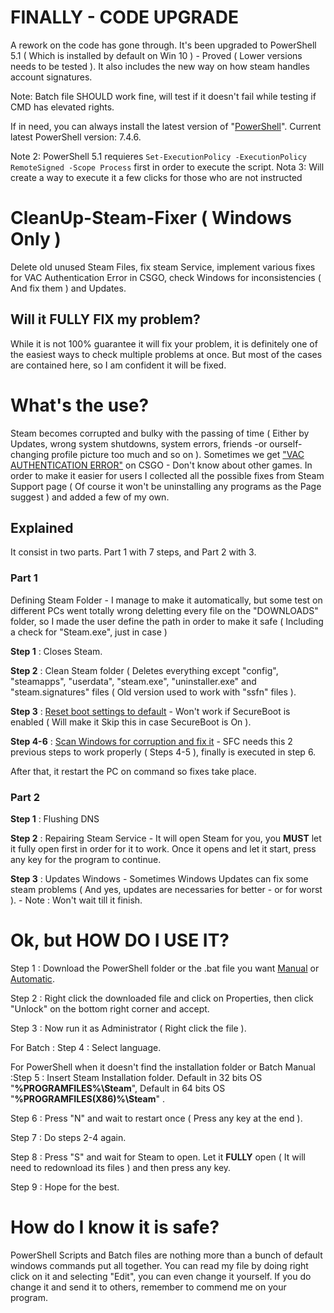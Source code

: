 # FINALLY - CODE UPGRADE

A rework on the code has gone through. It's been upgraded to PowerShell 5.1 ( Which is installed by default on Win 10 ) - Proved ( Lower versions needs to be tested ).
It also includes the new way on how steam handles account signatures.

Note: Batch file SHOULD work fine, will test if it doesn't fail while testing if CMD has elevated rights.

If in need, you can always install the latest version of "[PowerShell](https://learn.microsoft.com/es-es/powershell/scripting/install/installing-powershell-on-windows)". Current latest PowerShell version: 7.4.6.

Note 2: PowerShell 5.1 requieres `Set-ExecutionPolicy -ExecutionPolicy RemoteSigned -Scope Process` first in order to execute the script.
Nota 3: Will create a way to execute it a few clicks for those who are not instructed 

# CleanUp-Steam-Fixer ( Windows Only )

Delete old unused Steam Files, fix steam Service, implement various fixes for VAC Authentication Error in CSGO, check Windows for inconsistencies ( And fix them ) and Updates.

## Will it FULLY FIX my problem?

While it is not 100% guarantee it will fix your problem, it is definitely one of the easiest ways to check multiple problems at once. But most of the cases are contained here, so I am confident it will be fixed.

# What's the use?

Steam becomes corrupted and bulky with the passing of time ( Either by Updates, wrong system shutdowns, system errors, friends -or ourself- changing profile picture too much and so on ).
Sometimes we get [&#34;VAC AUTHENTICATION ERROR&#34;](https://support.steampowered.com/kb_article.php?ref=2117-ILZV-2837) on CSGO - Don't know about other games.
In order to make it easier for users I collected all the possible fixes from Steam Support page ( Of course it won't be uninstalling any programs as the Page suggest ) and added a few of my own.

## Explained

It consist in two parts. Part 1 with 7 steps, and Part 2 with 3.

### Part 1

Defining Steam Folder - I manage to make it automatically, but some test on different PCs went totally wrong deletting every file on the "DOWNLOADS" folder, so I made the user define the path in order to make it safe ( Including a check for "Steam.exe", just in case )

**Step 1** : Closes Steam.

**Step 2** : Clean Steam folder ( Deletes everything except "config", "steamapps", "userdata", "steam.exe", "uninstaller.exe" and "steam.signatures" files ( Old version used to work with "ssfn" files ).

**Step 3** : [Reset boot settings to default](https://support.steampowered.com/kb_article.php?ref=2117-ILZV-2837#default) - Won't work if SecureBoot is enabled ( Will make it Skip this in case SecureBoot is On ).

**Step 4-6** : [Scan Windows for corruption and fix it](https://support.steampowered.com/kb_article.php?ref=2117-ILZV-2837#files) - SFC needs this 2 previous steps to work properly ( Steps 4-5 ), finally is executed in step 6.

After that, it restart the PC on command so fixes take place.

### Part 2

**Step 1** : Flushing DNS

**Step 2** : Repairing Steam Service - It will open Steam for you, you **MUST** let it fully open first in order for it to work. Once it opens and let it start, press any key for the program to continue.

**Step 3** : Updates Windows - Sometimes Windows Updates can fix some steam problems ( And yes, updates are necessaries for better - or for worst ). - Note : Won't wait till it finish.

# Ok, but HOW DO I USE IT?

Step 1 : Download the PowerShell folder or the .bat file you want [Manual](../../releases/latest/download/Steam-Cleaner-Checker-Fixer-UserDefined.bat) or [Automatic](../../releases/latest/download/Steam-Cleaner-Checker-Fixer.bat).

Step 2 : Right click the downloaded file and click on Properties, then click "Unlock" on the bottom right corner and accept.

Step 3 : Now run it as Administrator ( Right click the file ).

For Batch : Step 4 : Select language.

For PowerShell when it doesn't find the installation folder or Batch Manual :Step 5 : Insert Steam Installation folder. Default in 32 bits OS "**%PROGRAMFILES%\Steam**", Default in 64 bits OS "**%PROGRAMFILES(X86)%\Steam**" .

Step 6 : Press "N" and wait to restart once ( Press any key at the end ).

Step 7 : Do steps 2-4 again.

Step 8 : Press "S" and wait for Steam to open. Let it **FULLY** open ( It will need to redownload its files ) and then press any key.

Step 9 : Hope for the best.

# How do I know it is safe?

PowerShell Scripts and Batch files are nothing more than a bunch of default windows commands put all together. You can read my file by doing right click on it and selecting "Edit", you can even change it yourself. If you do change it and send it to others, remember to commend me on your program.
